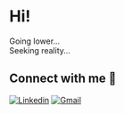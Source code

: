 # Hi!<br>

Going lower...<br>
Seeking reality...

<!-- SET og_mode=true.

## OG mode props

	no windows only linux (any unix-like os)
	no gui editor
	use only terminal
	preferred shell -> zsh
	preferred editor -> vim -->

<!-- <br> -->

<!-- ## Focused Skills 💥

<div align="center">
<a href="https://reactjs.org/" target="_blank"><img style="margin: 10px" src="https://profilinator.rishav.dev/skills-assets/react-original-wordmark.svg" alt="React" height="50" /></a>
<a href="https://getbootstrap.com/docs/3.4/javascript/" target="_blank"><img style="margin: 10px" src="https://profilinator.rishav.dev/skills-assets/bootstrap-plain.svg" alt="Bootstrap" height="50" /></a>
<a href="https://www.typescriptlang.org/" target="_blank"><img style="margin: 10px" src="https://profilinator.rishav.dev/skills-assets/typescript-original.svg" alt="TypeScript" height="50" /></a>
<a href="https://www.javascript.com/" target="_blank"><img style="margin: 10px" src="https://profilinator.rishav.dev/skills-assets/javascript-original.svg" alt="JavaScript" height="50" /></a>
<a href="https://en.wikipedia.org/wiki/HTML5" target="_blank"><img style="margin: 10px" src="https://profilinator.rishav.dev/skills-assets/html5-original-wordmark.svg" alt="HTML5" height="50" /></a>
<a href="https://chakra-ui.com/" target="_blank"><img style="margin: 10px" src="https://profilinator.rishav.dev/skills-assets/chakraui.png" alt="Chakra UI" height="50" /></a>
</div>

## My Skill Set 💻

Skills that I obtained along the way :)

<div align="center">
<a href="https://go.dev/" target="_blank"><img style="margin: 10px" src="https://profilinator.rishav.dev/skills-assets/go-original.svg" alt="Go" height="50" /></a>
<a href="https://www.java.com/" target="_blank"><img style="margin: 10px" src="https://profilinator.rishav.dev/skills-assets/java-original-wordmark.svg" alt="Java" height="50" /></a>
<a href="https://nodejs.org/" target="_blank"><img style="margin: 10px" src="https://profilinator.rishav.dev/skills-assets/nodejs-original-wordmark.svg" alt="Node.js" height="50" /></a>
<a href="https://www.python.org/" target="_blank"><img style="margin: 10px" src="https://profilinator.rishav.dev/skills-assets/python-original.svg" alt="Python" height="50" /></a>
<a href="https://pytorch.org/" target="_blank"><img style="margin: 10px" src="https://profilinator.rishav.dev/skills-assets/pytorch-icon.svg" alt="pytorch" height="50" /></a>
<a href="https://www.mysql.com/" target="_blank"><img style="margin: 10px" src="https://profilinator.rishav.dev/skills-assets/mysql-original-wordmark.svg" alt="MySQL" height="50" /></a>
<a href="https://www.docker.com/" target="_blank"><img style="margin: 10px" src="https://profilinator.rishav.dev/skills-assets/docker-original-wordmark.svg" alt="Docker" height="50" /></a>
<a href="https://github.com/" target="_blank"><img style="margin: 10px" src="https://profilinator.rishav.dev/skills-assets/git-scm-icon.svg" alt="Git" height="50" /></a>
<a href="https://www.arduino.cc/" target="_blank"><img style="margin: 10px" src="https://profilinator.rishav.dev/skills-assets/arduino.png" alt="Arduino" height="50" /></a>
<a href="https://www.cprogramming.com/" target="_blank"><img style="margin: 10px" src="https://profilinator.rishav.dev/skills-assets/c-original.svg" alt="C" height="50" /></a>
<a href="https://www.cplusplus.com/" target="_blank"><img style="margin: 10px" src="https://profilinator.rishav.dev/skills-assets/cplusplus-original.svg" alt="C++" height="50" /></a>
</div>
<br> -->

<!--
## Life Code

```golang
package life

type LifeProps struct {
	Foods     []string
	Skills    []string
	Interests []string
	Passions  []string
	Sports    []string
	Fun       []string
}

func (props *LifeProps) work() {
	use(*props.Skills)
	use(*props.Interests)
	use(*props.Passions)
}

func (props *LifeProps) practice() {
	use(*props.Sports)
}

func (props *LifeProps) fun() {
	use(*props.Fun)
	use(*props.Interests)
}

func (props *LifeProps) recharge() {
	use(*props.Foods)
	have("sleep", "rest")
}

var MyProps = &LifeProps{
	Foods:     []string{"All human foods that is not toxic"},
	Skills:    []string{"Software", "Web", "Cloud Engineering", "Learning"},
	Interests: []string{"Web", "Cloud Engineering", "DevOps", "Vue.js"},
	Passions:  []string{"Pool pool business money", "PC"},
	Sports:    []string{"Swimming", "Body building"},
	Fun:       []string{"Go out with friends or family", "extra food", "movies"},
}

func Live() {
	for isAlive() {
		MyProps.work()
		MyProps.practice()
		MyProps.fun()
		MyProps.recharge()
		MyProps.reset()
	}
}
``` -->

## Connect with me 💬

[![Linkedin](https://img.shields.io/badge/-LinkedIn-blue?style=flat&logo=Linkedin&logoColor=white)](https://www.linkedin.com/in/pouya-mohammadi-b10959158/)
[![Gmail](https://img.shields.io/badge/-Gmail-c14438?style=flat&logo=Gmail&logoColor=white)](mailto:pouyamohammadyirbu@gmail.com)
